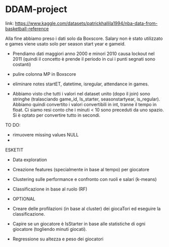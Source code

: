 # DDAM-project

link:
https://www.kaggle.com/datasets/patrickhallila1994/nba-data-from-basketball-reference

Alla fine abbiamo preso i dati solo da Boxscore. Salary non è stato utilizzato e games viene usato solo per season start year e gameid.


- Prendiamo dati maggiori anno 2000 e minori 2010 causa lockout nel 2011 (quindi il concetto è prende il periodo in cui i punti segnati sono costanti)
- pulire colonna MP in Boxscore
- eliminare notes startET, datetime, isregular, attendance in games.

- Abbiamo visto che tutti i valori nel dataset unito (dopo il join) sono stringhe (tralasciando game_id, Is_starter, seasonstartyear, is_regular). Abbiamo quindi convertito i valori convertibili in int, tranne il tempo in float. Ci siamo resi conto che i minuti < 10 sono preceduti da uno spazio. Si è optato per convertire tutto in secondi.

TO DO:
- rimuovere missing values NULL
- 

ESKETIT

- Data exploration
- Creazione features (specialmente in base al tempo) per giocatore

- Clustering sulle performance e confronto con ruoli e salari (k-means)
- Classificazione in base al ruolo (RF)



- OPTIONAL
- Creare delle profilazioni (in base al cluster) dei giocaTori ed eseguire la classificazione. 
- Capire se un giocatore è IsStarter in base alle statistiche di ogni giocatore (togliendo minuti giocati).
- Regressione su altezza e peso dei giocatori
